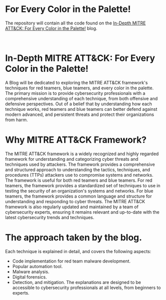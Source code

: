 # For Every Color in the Palette!

The repository will contain all the code found on the [In-Depth MITRE ATT&CK: For Every Color in the Palette!](https://mitre.mr-constant.xyz/) blog.

<br />

# In-Depth MITRE ATT&CK: For Every Color in the Palette!

A Blog will be dedicated to exploring the MITRE ATT&CK framework's techniques for red teamers, blue teamers, and every color in the palette. The primary mission is to provide cybersecurity professionals with a comprehensive understanding of each technique, from both offensive and defensive perspectives.
Out of a belief that by understanding how each technique works, red teamers and blue teamers can better defend against modern advanced, and persistent threats and protect their organizations from harm.

# Why MITRE ATT&CK Framework?
The MITRE ATT&CK framework is a widely recognized and highly regarded framework for understanding and categorizing cyber threats and techniques used by attackers. The framework provides a comprehensive and structured approach to understanding the tactics, techniques, and procedures (TTPs) attackers use to compromise systems and networks.
The framework is useful for both red teamers and blue teamers. For red teamers, the framework provides a standardized set of techniques to use in testing the security of an organization's systems and networks. For blue teamers, the framework provides a common language and structure for understanding and responding to cyber threats.
The MITRE ATT&CK framework is also regularly updated and maintained by a team of cybersecurity experts, ensuring it remains relevant and up-to-date with the latest cybersecurity trends and techniques. 

# The approach taken by the blog.
Each technique is explained in detail, and covers the following aspects:
* Code implementation for red team malware development.
* Popular automation tool.
* Malware analysis.
* Digital forensics.
* Detection, and mitigation.
The explanations are designed to be accessible to cybersecurity professionals at all levels, from beginners to experts.
